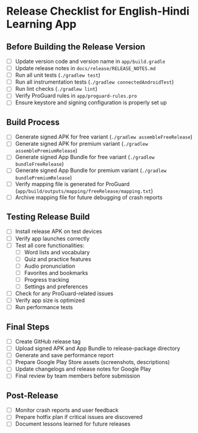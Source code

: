 # Release Checklist for English-Hindi Learning App

## Before Building the Release Version

- [ ] Update version code and version name in `app/build.gradle`
- [ ] Update release notes in `docs/release/RELEASE_NOTES.md`
- [ ] Run all unit tests (`./gradlew test`)
- [ ] Run all instrumentation tests (`./gradlew connectedAndroidTest`)
- [ ] Run lint checks (`./gradlew lint`)
- [ ] Verify ProGuard rules in `app/proguard-rules.pro`
- [ ] Ensure keystore and signing configuration is properly set up

## Build Process

- [ ] Generate signed APK for free variant (`./gradlew assembleFreeRelease`)
- [ ] Generate signed APK for premium variant (`./gradlew assemblePremiumRelease`)
- [ ] Generate signed App Bundle for free variant (`./gradlew bundleFreeRelease`)
- [ ] Generate signed App Bundle for premium variant (`./gradlew bundlePremiumRelease`)
- [ ] Verify mapping file is generated for ProGuard (`app/build/outputs/mapping/freeRelease/mapping.txt`)
- [ ] Archive mapping file for future debugging of crash reports

## Testing Release Build

- [ ] Install release APK on test devices
- [ ] Verify app launches correctly
- [ ] Test all core functionalities:
  - [ ] Word lists and vocabulary
  - [ ] Quiz and practice features
  - [ ] Audio pronunciation
  - [ ] Favorites and bookmarks
  - [ ] Progress tracking
  - [ ] Settings and preferences
- [ ] Check for any ProGuard-related issues
- [ ] Verify app size is optimized
- [ ] Run performance tests

## Final Steps

- [ ] Create GitHub release tag
- [ ] Upload signed APK and App Bundle to release-package directory
- [ ] Generate and save performance report
- [ ] Prepare Google Play Store assets (screenshots, descriptions)
- [ ] Update changelogs and release notes for Google Play
- [ ] Final review by team members before submission

## Post-Release

- [ ] Monitor crash reports and user feedback
- [ ] Prepare hotfix plan if critical issues are discovered
- [ ] Document lessons learned for future releases